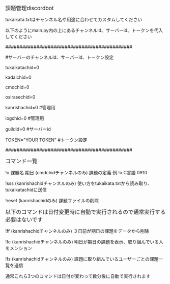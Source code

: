 <big>課題管理discordbot</p></big>
tukaikata.txtはチャンネル名や用途に合わせてカスタムしてください</p></p>
以下のようにmain.py内の上にあるチャンネルid、サーバーid、トークンを代入してください</p>
#############################################</p>
#サーバーのチャンネルid、サーバーid、トークン設定</p>
tukaikatachid=0</p>
kadaichid=0</p>
cmdchid=0</p>
osirasechid=0</p>
</p>
kanrishachid=0 #管理用</p>
logchid=0 #管理用</p>
</p>
guildid=0 #サーバーid</p>
</p>
TOKEN="YOUR TOKEN" #トークン設定</p>
#############################################</p></p>
<big>コマンド一覧</big></p>
!o 課題名 期日 (cmdchidチャンネルのみ) 課題の定義 例.!o C言語 0910</p>
!sss (kanrishachidチャンネルのみ) 使い方をtukaikata.txtから読み取り、tukaikatachidに送信 </p>
!reset (kanrishachidのみ) 課題ファイルの削除</p>
<big>以下のコマンドは日付変更時に自動で実行されるので通常実行する必要はないです</big></p>
!ff (kanrishachidチャンネルのみ) ３日前が期日の課題をデータから削除</p>
!fc (kanrishachidチャンネルのみ) 明日が期日の課題を表示、取り組んでいる人をメンション</p>
!fs (kanrishachidチャンネルのみ) 課題に取り組んでいるユーザーごとの課題一覧を送信</p>
通常これら3つのコマンドは日付が変わって数分後に自動で実行されます</p>
